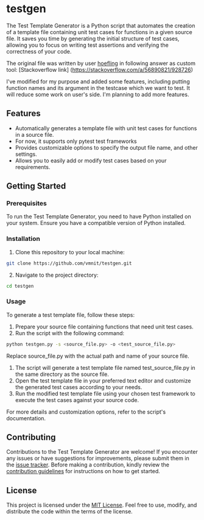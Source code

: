 # testgen

The Test Template Generator is a Python script that automates the creation of a template file containing unit test cases for functions in a given source file. It saves you time by generating the initial structure of test cases, allowing you to focus on writing test assertions and verifying the correctness of your code.

The original file was written by user [hoefling](https://stackoverflow.com/users/2650249/hoefling) in following answer as custom tool:
[Stackoverflow link] (https://stackoverflow.com/a/56890821/928726)

I've modified for my purpose and added some features, including putting function names and its argument in the testcase which we want to test. It will reduce some work on user's side. I'm planning to add more features.

## Features

- Automatically generates a template file with unit test cases for functions in a source file.
- For now, it supports only pytest test frameworks
- Provides customizable options to specify the output file name, and other settings.
- Allows you to easily add or modify test cases based on your requirements.

## Getting Started

### Prerequisites

To run the Test Template Generator, you need to have Python installed on your system. Ensure you have a compatible version of Python installed.

### Installation

1. Clone this repository to your local machine:

```bash
git clone https://github.com/vmnit/testgen.git
```

2. Navigate to the project directory:
```bash
cd testgen
```

### Usage
To generate a test template file, follow these steps:
1. Prepare your source file containing functions that need unit test cases.
2. Run the script with the following command:

```bash
python testgen.py -s <source_file.py> -o <test_source_file.py>
```

Replace source_file.py with the actual path and name of your source file.
1. The script will generate a test template file named test_source_file.py in the same directory as the source file.
2. Open the test template file in your preferred text editor and customize the generated test cases according to your needs.
3. Run the modified test template file using your chosen test framework to execute the test cases against your source code.

For more details and customization options, refer to the script's documentation.

## Contributing
Contributions to the Test Template Generator are welcome! If you encounter any issues or have suggestions for improvements, please submit them in the [issue tracker](https://github.com/vmnit/testgen/issues).
Before making a contribution, kindly review the [contribution guidelines](CONTRIBUTING.md) for instructions on how to get started.

## License
This project is licensed under the [MIT License](License). Feel free to use, modify, and distribute the code within the terms of the license.
